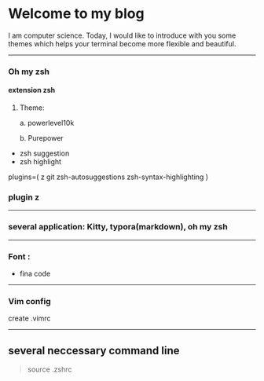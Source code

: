 # Welcome to my blog
I am computer science. Today, I would like to introduce with you some themes which helps your terminal become more flexible and beautiful.

---
### Oh my zsh

#### extension zsh
1. Theme:

    a. powerlevel10k

    b. Purepower

- zsh suggestion
- zsh highlight

 plugins=(
     z 
     git
     zsh-autosuggestions
     zsh-syntax-highlighting
 )

### plugin z

---

### several application: Kitty, typora(markdown), oh my zsh

---

### Font :
- fina code

---

### Vim config

create .vimrc 

---
## several neccessary command line

> source .zshrc



